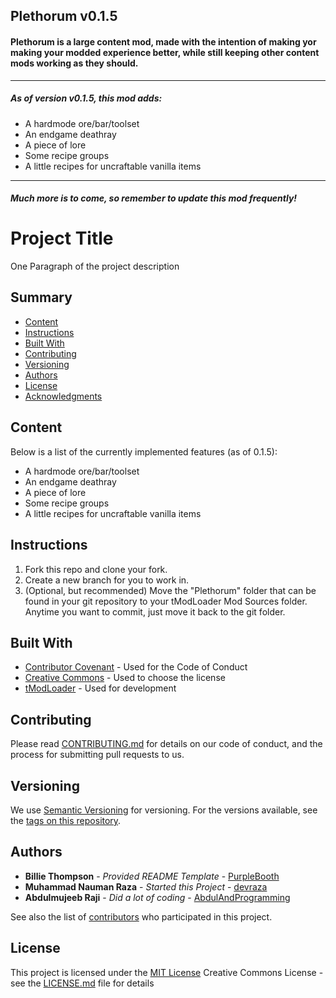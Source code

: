 ## Plethorum v0.1.5

#### Plethorum is a large content mod, made with the intention of making yor making your modded experience better, while still keeping other content mods working as they should.

---

##### As of version v0.1.5, this mod adds:

- A hardmode ore/bar/toolset
- An endgame deathray
- A piece of lore
- Some recipe groups
- A little recipes for uncraftable vanilla items

---

##### Much more is to come, so remember to update this mod frequently!

# Project Title

One Paragraph of the project description

## Summary

  - [Content](#content)
  - [Instructions](#instructions)
  - [Built With](#built-with)
  - [Contributing](#contributing)
  - [Versioning](#versioning)
  - [Authors](#authors)
  - [License](#license)
  - [Acknowledgments](#acknowledgments)

## Content

Below is a list of the currently implemented features (as of 0.1.5):

- A hardmode ore/bar/toolset
- An endgame deathray
- A piece of lore
- Some recipe groups
- A little recipes for uncraftable vanilla items

## Instructions

1. Fork this repo and clone your fork.  
2. Create a new branch for you to work in.
3. (Optional, but recommended) Move the "Plethorum" folder that can be found in your git repository to your tModLoader Mod Sources folder. Anytime you want to commit, just move it back to the git folder.

## Built With

  - [Contributor Covenant](https://www.contributor-covenant.org/) - Used
    for the Code of Conduct
  - [Creative Commons](https://creativecommons.org/) - Used to choose
    the license
  - [tModLoader](https://tmodloader.net) - Used for development

## Contributing

Please read [CONTRIBUTING.md](CONTRIBUTING.md) for details on our code
of conduct, and the process for submitting pull requests to us.

## Versioning

We use [Semantic Versioning](http://semver.org/) for versioning. For the versions
available, see the [tags on this
repository](https://github.com/beep-boop-studio/plethorum/tags).

## Authors

  - **Billie Thompson** - *Provided README Template* -
    [PurpleBooth](https://github.com/PurpleBooth)
  - **Muhammad Nauman Raza** - *Started this Project* -
    [devraza](https://github.com/devraza)
  - **Abdulmujeeb Raji** - *Did a lot of coding* -
    [AbdulAndProgramming](https://github.com/AbdulAndProgramming)

See also the list of
[contributors](https://github.com/beep-boop-studio/plethorum/contributors)
who participated in this project.

## License

This project is licensed under the [MIT License](LICENSE.md)
Creative Commons License - see the [LICENSE.md](LICENSE.md) file for
details